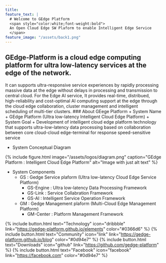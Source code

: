 ```yaml
---
title:  
feature_text: |  
  # Welcome to GEdge Platform  
  <span style="color:white;font-weight:bold">
  An Open Cloud Edge SW Plaform to enable Intelligent Edge Service
  </span> 
feature_image: "/assets/back1.png"
---
```

<h2>GEdge-Platform is a cloud edge computing platform for ultra low-latency services at the edge of the network.</h2>
It can supports ultra-responsive service experiences by rapidly processing massive data at the edge without delays in processing and transmission to central cloud. For the Edge AI service,   
It provides real-time, distribued, high-reliability and cost-optimal AI computing support at the edge through the cloud edge collaboration, cluster management and intelligent scheduling of multi-tier clusters. 
### About GEege Platform
+	System Name 
    +	GEdge Platform (Ultra low-latency Intelligent Cloud Edge Platform) 
+	System Goal 
    +	Development of intelligent cloud edge platform technology that supports ultra-low-latency data processing based on collaboration between core cloud-cloud edge-terminal for response speed-sensitive service    

+	System Conceptual Diagram   

{% include figure.html image="/assets/logos/diagram.png" caption="GEdge Platform : Intelligent Cloud Edge Platform" alt="Image with just alt text" %}
*	System Components
    +	GS : Gedge Service plaform (Ultra low-latency Cloud Edge Service Platform)    
        +	GS-Engine : Ultra low-latency Data Processing Framework
        +	GS-Link : Service Collabration Framework
        +	GS-AI : Intelligent Service Operation Framework
    +	GM : Gedge Management plaform (Multi-Cloud Edge Management Platform)
        +	GM-Center : Platform Management Framework 

{% include button.html text="Technology" icon="dribbble" link="https://gedge-platform.github.io/elements" color="#0366d6" %} {% include button.html text="Community" icon="link" link="https://gedge-platform.github.io/blog" color="#0d94e7" %} {% include button.html text="Downloads" icon="github" link="https://github.com/gedge-platform" %} {% include button.html text="Facebook" icon="facebook" link="https://facebook.com" color="#0d94e7" %}

